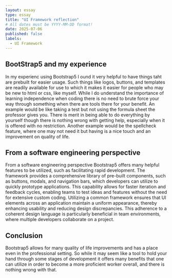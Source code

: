 ```yaml
---
layout: essay
type: essay
title: "UI Framework reflection"
# All dates must be YYYY-MM-DD format!
date: 2025-07-06
published: false
labels:
  - UI Framework
---
```



## BootStrap5 and my experience
  In my experienc using Bootstrap5 I ound it very helpful to have things taht are prebuilt for easier usage. Such things like logos, buttons, and templates are readily available for use to which it makes it easier for people who may be new to html or css, like myself. While I do understand the importance of learning independence when coding there is no need to brute force your way through something when there are tools there for your benefit. An example would be like taking a test but not using the formula sheet the professor gives you. There is merit in being able to do everything by yourself though there is nothing wrong with getting help, especially when it is offered with no restriction. Another example would be the spellcheck feature, where one may not need it but having is a nice touch and an improvement on quality of life.

## From a software engineering perspective
  From a software engineering perspective Bootstrap5 offers many helpful features to be utilized, such as facilitating rapid development. The framework provides a comprehensive library of pre-built components, such as buttons, modals, and navigation bars, which developers can utilize to quickly prototype applications. This capability allows for faster iteration and feedback cycles, enabling teams to test ideas and features without the need for extensive custom coding. Utilizing a common framework ensures that UI elements across an application maintain a uniform appearance, thereby enhancing usability and reducing design discrepancies. This adherence to a coherent design language is particularly beneficial in team environments, where multiple developers collaborate on a project.

## Conclusion
  Bootstrap5 allows for many quality of life improvements and has a place even in the professional setting. So while it may seem like a tool to hold your hand through some stages of development it offers many benefits that one can utilize in order to become a more proficient worker overall, and there is nothing wrong with that.

